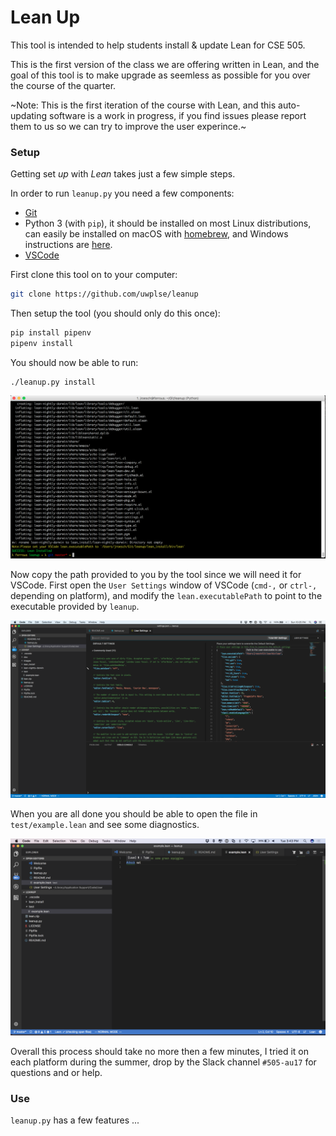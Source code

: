 # Lean Up

This tool is intended to help students install & update Lean for CSE 505.

This is the first version of the class we are offering written in Lean,
and the goal of this tool is to make upgrade as seemless as possible for
you over the course of the quarter.

~Note: This is the first iteration of the course with Lean, and this auto-updating software is
a work in progress, if you find issues please report them to us so we can try to improve the
user experince.~

### Setup
Getting set _up_ with _Lean_ takes just a few simple steps.

In order to run `leanup.py` you need a few components:

- [Git](https://git-scm.com/)
- Python 3 (with `pip`), it should be installed on most Linux distributions,
  can easily be installed on macOS with [homebrew](https://brew.sh/), and Windows instructions
  are [here](docs/windows_setup.md).
- [VSCode](https://code.visualstudio.com/)

First clone this tool on to your computer:
```bash
git clone https://github.com/uwplse/leanup
```

Then setup the tool (you should only do this once):

```bash
pip install pipenv
pipenv install
```

You should now be able to run:

```
./leanup.py install
```

![Post Install](/images/post_install.png)

Now copy the path provided to you by the tool since we will need it for VSCode.
First open the `User Settings` window of VSCode (`cmd-,` or `ctrl-,` depending on platform),
and modify the `lean.executablePath` to point to the executable provided by `leanup`.

![User Settings](/images/settings.png)

When you are all done you should be able to open the file in `test/example.lean` and see some diagnostics.

![All Done!](/images/all_done.png)

Overall this process should take no more then a few minutes, I tried it on each platform during
the summer, drop by the Slack channel `#505-au17` for questions and or help.

### Use

`leanup.py` has a few features ...
